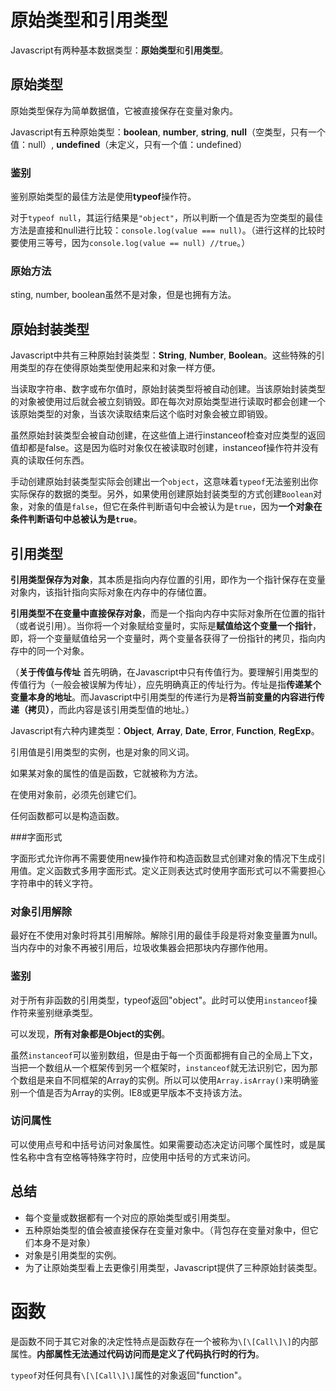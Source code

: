 # 原始类型和引用类型

Javascript有两种基本数据类型：**原始类型**和**引用类型**。

## 原始类型

原始类型保存为简单数据值，它被直接保存在变量对象内。

Javascript有五种原始类型：**boolean**, **number**, **string**, **null**（空类型，只有一个值：null）, **undefined**（未定义，只有一个值：undefined）

### 鉴别

鉴别原始类型的最佳方法是使用**typeof**操作符。

对于`typeof null`，其运行结果是`"object"`，所以判断一个值是否为空类型的最佳方法是直接和null进行比较：`console.log(value === null)`。（进行这样的比较时要使用三等号，因为`console.log(value == null) //true`。）

### 原始方法

sting, number, boolean虽然不是对象，但是也拥有方法。

## 原始封装类型

Javascript中共有三种原始封装类型：**String**, **Number**, **Boolean**。这些特殊的引用类型的存在使得原始类型使用起来和对象一样方便。

当读取字符串、数字或布尔值时，原始封装类型将被自动创建。当该原始封装类型的对象被使用过后就会被立刻销毁。即在每次对原始类型进行读取时都会创建一个该原始类型的对象，当该次读取结束后这个临时对象会被立即销毁。

虽然原始封装类型会被自动创建，在这些值上进行instanceof检查对应类型的返回值却都是false。这是因为临时对象仅在被读取时创建，instanceof操作符并没有真的读取任何东西。

手动创建原始封装类型实际会创建出一个`object`，这意味着`typeof`无法鉴别出你实际保存的数据的类型。另外，如果使用创建原始封装类型的方式创建`Boolean`对象，对象的值是`false`，但它在条件判断语句中会被认为是`true`，因为**一个对象在条件判断语句中总被认为是`true`**。

## 引用类型

**引用类型保存为对象**，其本质是指向内存位置的引用，即作为一个指针保存在变量对象内，该指针指向实际对象在内存中的存储位置。

**引用类型不在变量中直接保存对象**，而是一个指向内存中实际对象所在位置的指针（或者说引用）。当你将一个对象赋给变量时，实际是**赋值给这个变量一个指针**，即，将一个变量赋值给另一个变量时，两个变量各获得了一份指针的拷贝，指向内存中的同一个对象。

（**关于传值与传址** 首先明确，在Javascript中只有传值行为。要理解引用类型的传值行为（一般会被误解为传址），应先明确真正的传址行为。传址是指**传递某个变量本身的地址**。而Javascript中引用类型的传递行为是**将当前变量的内容进行传递（拷贝）**，而此内容是该引用类型值的地址。）

Javascript有六种内建类型：**Object**, **Array**, **Date**, **Error**, **Function**, **RegExp**。

引用值是引用类型的实例，也是对象的同义词。

如果某对象的属性的值是函数，它就被称为方法。

在使用对象前，必须先创建它们。

任何函数都可以是构造函数。

###字面形式

字面形式允许你再不需要使用new操作符和构造函数显式创建对象的情况下生成引用值。定义函数式多用字面形式。定义正则表达式时使用字面形式可以不需要担心字符串中的转义字符。

### 对象引用解除

最好在不使用对象时将其引用解除。解除引用的最佳手段是将对象变量置为null。当内存中的对象不再被引用后，垃圾收集器会把那块内存挪作他用。

### 鉴别

对于所有非函数的引用类型，typeof返回"object"。此时可以使用`instanceof`操作符来鉴别继承类型。

可以发现，**所有对象都是Object的实例**。

虽然`instanceof`可以鉴别数组，但是由于每一个页面都拥有自己的全局上下文，当把一个数组从一个框架传到另一个框架时，`instanceof`就无法识别它，因为那个数组是来自不同框架的Array的实例。所以可以使用`Array.isArray()`来明确鉴别一个值是否为Array的实例。IE8或更早版本不支持该方法。

### 访问属性

可以使用点号和中括号访问对象属性。如果需要动态决定访问哪个属性时，或是属性名称中含有空格等特殊字符时，应使用中括号的方式来访问。

## 总结

- 每个变量或数据都有一个对应的原始类型或引用类型。
- 五种原始类型的值会被直接保存在变量对象中。（背包存在变量对象中，但它们本身不是对象）
- 对象是引用类型的实例。
- 为了让原始类型看上去更像引用类型，Javascript提供了三种原始封装类型。


# 函数

是函数不同于其它对象的决定性特点是函数存在一个被称为`\[\[Call\]\]`的内部属性。**内部属性无法通过代码访问而是定义了代码执行时的行为**。

`typeof`对任何具有`\[\[Call\]\]`属性的对象返回"function"。
